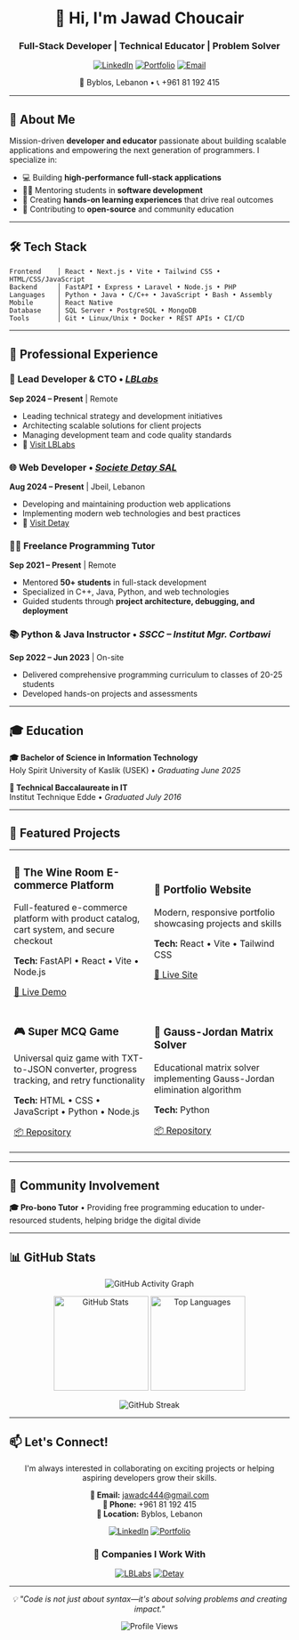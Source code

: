 <div align="center">

# 👋 Hi, I'm Jawad Choucair

### Full-Stack Developer | Technical Educator | Problem Solver

[![LinkedIn](https://img.shields.io/badge/LinkedIn-Connect-0077B5?style=for-the-badge&logo=linkedin&logoColor=white)](https://linkedin.com/in/jawad-choucair-3998ba154)
[![Portfolio](https://img.shields.io/badge/Portfolio-Visit-FF6B6B?style=for-the-badge&logo=google-chrome&logoColor=white)](https://jawadchoucair.lblabs.net/)
[![Email](https://img.shields.io/badge/Email-Contact-EA4335?style=for-the-badge&logo=gmail&logoColor=white)](mailto:jawadc444@gmail.com)

📍 Byblos, Lebanon • 📞 +961 81 192 415

</div>

---

## 🚀 About Me

Mission-driven **developer and educator** passionate about building scalable applications and empowering the next generation of programmers. I specialize in:

- 💻 Building **high-performance full-stack applications**
- 👨‍🏫 Mentoring students in **software development**
- 🎯 Creating **hands-on learning experiences** that drive real outcomes
- 🌱 Contributing to **open-source** and community education

---

## 🛠️ Tech Stack

```text
Frontend    │ React • Next.js • Vite • Tailwind CSS • HTML/CSS/JavaScript
Backend     │ FastAPI • Express • Laravel • Node.js • PHP
Languages   │ Python • Java • C/C++ • JavaScript • Bash • Assembly
Mobile      │ React Native
Database    │ SQL Server • PostgreSQL • MongoDB
Tools       │ Git • Linux/Unix • Docker • REST APIs • CI/CD
```

---

## 💼 Professional Experience

### 🏢 **Lead Developer & CTO** • *[LBLabs](https://lblabs.net)*
**Sep 2024 – Present** | Remote
- Leading technical strategy and development initiatives
- Architecting scalable solutions for client projects
- Managing development team and code quality standards
- 🔗 [Visit LBLabs](https://lblabs.net)

### 🌐 **Web Developer** • *[Societe Detay SAL](https://godetay.com)*
**Aug 2024 – Present** | Jbeil, Lebanon
- Developing and maintaining production web applications
- Implementing modern web technologies and best practices
- 🔗 [Visit Detay](https://godetay.com)

### 👨‍🏫 **Freelance Programming Tutor**
**Sep 2021 – Present** | Remote
- Mentored **50+ students** in full-stack development
- Specialized in C++, Java, Python, and web technologies
- Guided students through **project architecture, debugging, and deployment**

### 📚 **Python & Java Instructor** • *SSCC – Institut Mgr. Cortbawi*
**Sep 2022 – Jun 2023** | On-site
- Delivered comprehensive programming curriculum to classes of 20-25 students
- Developed hands-on projects and assessments

---

## 🎓 Education

**🎓 Bachelor of Science in Information Technology**  
Holy Spirit University of Kaslik (USEK) • *Graduating June 2025*

**📜 Technical Baccalaureate in IT**  
Institut Technique Edde • *Graduated July 2016*

---

## 🌟 Featured Projects

<table>
  <tr>
    <td width="50%">
      <h3>🍷 The Wine Room E-commerce Platform</h3>
      <p>Full-featured e-commerce platform with product catalog, cart system, and secure checkout</p>
      <p><strong>Tech:</strong> FastAPI • React • Vite • Node.js</p>
      <p>
        <a href="https://bernard-frontend.onrender.com/">🔗 Live Demo</a>
      </p>
    </td>
    <td width="50%">
      <h3>💼 Portfolio Website</h3>
      <p>Modern, responsive portfolio showcasing projects and skills</p>
      <p><strong>Tech:</strong> React • Vite • Tailwind CSS</p>
      <p>
        <a href="https://jawadchoucair.lblabs.net/">🔗 Live Site</a>
      </p>
    </td>
  </tr>
  <tr>
    <td width="50%">
      <h3>🎮 Super MCQ Game</h3>
      <p>Universal quiz game with TXT-to-JSON converter, progress tracking, and retry functionality</p>
      <p><strong>Tech:</strong> HTML • CSS • JavaScript • Python • Node.js</p>
      <p>
        <a href="https://github.com/SilverLucFox/super-mcq">📦 Repository</a>
      </p>
    </td>
    <td width="50%">
      <h3>🔢 Gauss-Jordan Matrix Solver</h3>
      <p>Educational matrix solver implementing Gauss-Jordan elimination algorithm</p>
      <p><strong>Tech:</strong> Python</p>
      <p>
        <a href="https://github.com/SilverLucFox/Gauss-Jordan-Matrix-Solver">📦 Repository</a>
      </p>
    </td>
  </tr>
</table>

---

## 🤝 Community Involvement

**🎓 Pro-bono Tutor** • Providing free programming education to under-resourced students, helping bridge the digital divide

---

## 📊 GitHub Stats

<div align="center">
  
![GitHub Activity Graph](https://github-readme-activity-graph.vercel.app/graph?username=SilverLucFox&bg_color=0d1117&color=c9d1d9&line=da78ff&point=da78ff&area=true&hide_border=true)

<p align="center">
  <img src="https://github-readme-stats.vercel.app/api?username=SilverLucFox&count_private=true&show_icons=true&theme=midnight-purple&hide_border=true" alt="GitHub Stats" height="170"/>
  <img src="https://github-readme-stats.vercel.app/api/top-langs?username=SilverLucFox&show_icons=true&locale=en&layout=compact&theme=midnight-purple&hide_border=true" alt="Top Languages" height="170"/>
</p>

![GitHub Streak](https://github-readme-streak-stats.herokuapp.com/?user=SilverLucFox&theme=midnight-purple&hide_border=true)

</div>

---

## 📫 Let's Connect!

<div align="center">

I'm always interested in collaborating on exciting projects or helping aspiring developers grow their skills.

**📧 Email:** jawadc444@gmail.com  
**📱 Phone:** +961 81 192 415  
**📍 Location:** Byblos, Lebanon

[![LinkedIn](https://img.shields.io/badge/LinkedIn-Jawad_Choucair-0077B5?style=for-the-badge&logo=linkedin)](https://linkedin.com/in/jawad-choucair-3998ba154)
[![Portfolio](https://img.shields.io/badge/Portfolio-jawadchoucair.lblabs.net-FF6B6B?style=for-the-badge&logo=google-chrome)](https://jawadchoucair.lblabs.net/)

### 🏢 Companies I Work With

[![LBLabs](https://img.shields.io/badge/LBLabs-lblabs.net-9B59B6?style=for-the-badge&logo=rocket)](https://lblabs.net)
[![Detay](https://img.shields.io/badge/Detay-godetay.com-27AE60?style=for-the-badge&logo=shopping-cart)](https://godetay.com)

---

<p align="center">
  <i>💡 "Code is not just about syntax—it's about solving problems and creating impact."</i>
</p>

<p align="center">
  <img src="https://komarev.com/ghpvc/?username=SilverLucFox&label=Profile%20Views&color=da78ff&style=flat-square" alt="Profile Views" />
</p>

</div>
